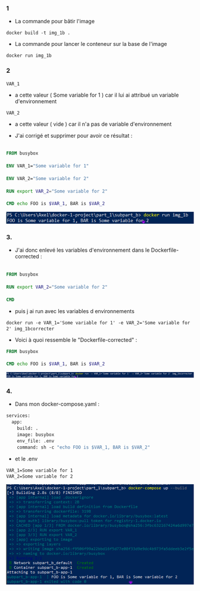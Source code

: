 ### 1

- La commande pour bâtir l'image

```
docker build -t img_1b . 
```


- La commande pour lancer le conteneur sur la base de l'image

```
docker run img_1b 
```
### 2

```
VAR_1
```
- a cette valeur ( Some variable for 1 ) car il lui ai attribué un variable d'environnement

```
VAR_2
```
- a cette valeur ( vide ) car il n'a pas de variable d'environnement

- J'ai corrigé et supprimer pour avoir ce résultat :

```Dockerfile

FROM busybox

ENV VAR_1="Some variable for 1"

ENV VAR_2="Some variable for 2"

RUN export VAR_2="Some variable for 2"

CMD echo FOO is $VAR_1, BAR is $VAR_2
```

![Alt text](image.png)

### 3.

- J'ai donc enlevé les variables d'environnement dans le Dockerfile-corrected :

```Dockerfile

FROM busybox

RUN export VAR_2="Some variable for 2"

CMD 
```

- puis j ai run avec les variables d environnements

```
docker run -e VAR_1='Some variable for 1' -e VAR_2='Some variable for 2' img_1bcorrecter
```
- Voici à quoi ressemble le "Dockerfile-corrected" :

```Dockerfile
FROM busybox

CMD echo FOO is $VAR_1, BAR is $VAR_2
``` 

![Alt text](image-1.png)

### 4.

- Dans mon docker-compose.yaml :

```Dockerfile
services:
  app:
    build: .
    image: busybox
    env_file: .env
    command: sh -c "echo FOO is $VAR_1, BAR is $VAR_2"
```

- et le .env 

```
VAR_1=Some variable for 1
VAR_2=Some variable for 2
```

![Alt text](image-2.png)
